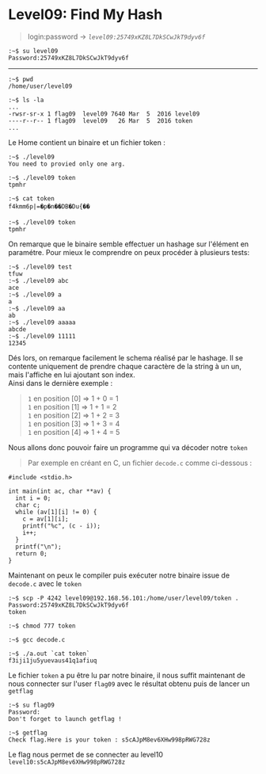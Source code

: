 # Level09: Find My Hash

> login:password -> *`level09:25749xKZ8L7DkSCwJkT9dyv6f`*
```
:~$ su level09
Password:25749xKZ8L7DkSCwJkT9dyv6f
```
---

```
:~$ pwd
/home/user/level09
```

```
:~$ ls -la
...
-rwsr-sr-x 1 flag09  level09 7640 Mar  5  2016 level09
----r--r-- 1 flag09  level09   26 Mar  5  2016 token
...
```

Le Home contient un binaire et un fichier token :

```
:~$ ./level09
You need to provied only one arg.

:~$ ./level09 token
tpmhr

:~$ cat token
f4kmm6p|=�p�n��DB�Du{��

:~$ ./level09 token
tpmhr
```

On remarque que le binaire semble effectuer un hashage sur l'élément en paramétre. Pour mieux le comprendre on peux procéder à plusieurs tests:

```
:~$ ./level09 test
tfuw
:~$ ./level09 abc
ace
:~$ ./level09 a
a
:~$ ./level09 aa
ab
:~$ ./level09 aaaaa
abcde
:~$ ./level09 11111
12345
```

Dés lors, on remarque facilement le schema réalisé par le hashage. Il se contente uniquement de prendre chaque caractère de la string à un un, mais l'affiche en lui ajoutant son index.\
Ainsi dans le dernière exemple :
> `1` en position [0] => 1 + 0 = 1\
> `1` en position [1] => 1 + 1 = 2\
> `1` en position [2] => 1 + 2 = 3\
> `1` en position [3] => 1 + 3 = 4\
> `1` en position [4] => 1 + 4 = 5

Nous allons donc pouvoir faire un programme qui va décoder notre `token`

> Par exemple en créant en C, un fichier `decode.c` comme ci-dessous :
```
#include <stdio.h>

int main(int ac, char **av) {
  int i = 0;
  char c;
  while (av[1][i] != 0) {
    c = av[1][i];
    printf("%c", (c - i));
    i++;
  }
  printf("\n");
  return 0;
}
```

Maintenant on peux le compiler puis exécuter notre binaire issue de `decode.c` avec le `token`

```
:~$ scp -P 4242 level09@192.168.56.101:/home/user/level09/token .
Password:25749xKZ8L7DkSCwJkT9dyv6f
token

:~$ chmod 777 token

:~$ gcc decode.c

:~$ ./a.out `cat token`
f3iji1ju5yuevaus41q1afiuq
```

Le fichier `token` a pu être lu par notre binaire, il nous suffit maintenant de nous connecter sur l'user `flag09` avec le résultat obtenu puis de lancer un `getflag`

```
:~$ su flag09
Password:
Don't forget to launch getflag !

:~$ getflag
Check flag.Here is your token : s5cAJpM8ev6XHw998pRWG728z
```

Le flag nous permet de se connecter au level10
`level10:s5cAJpM8ev6XHw998pRWG728z`